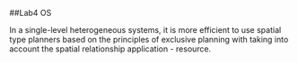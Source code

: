##Lab4 OS


In a single-level heterogeneous systems, it is more efficient to use spatial type planners based on the principles of exclusive planning with
taking into account the spatial relationship application - resource.

